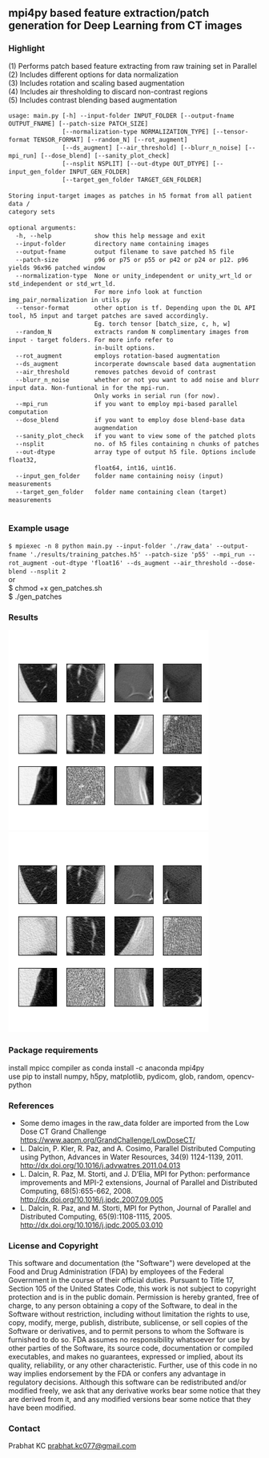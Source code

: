 ## mpi4py based feature extraction/patch generation for Deep Learning from CT images

### Highlight

(1) Performs patch based feature extracting from raw training set in Parallel<br>
(2) Includes different options for data normalization<br>
(3) Includes rotation and scaling based augmentation<br>
(4) Includes air thresholding to discard non-contrast regions<br>
(5) Includes contrast blending based augmentation<br>

```
usage: main.py [-h] --input-folder INPUT_FOLDER [--output-fname OUTPUT_FNAME] [--patch-size PATCH_SIZE]
               [--normalization-type NORMALIZATION_TYPE] [--tensor-format TENSOR_FORMAT] [--random_N] [--rot_augment]
               [--ds_augment] [--air_threshold] [--blurr_n_noise] [--mpi_run] [--dose_blend] [--sanity_plot_check] 
               [--nsplit NSPLIT] [--out-dtype OUT_DTYPE] [--input_gen_folder INPUT_GEN_FOLDER]
               [--target_gen_folder TARGET_GEN_FOLDER]

Storing input-target images as patches in h5 format from all patient data /
category sets

optional arguments:
  -h, --help            show this help message and exit
  --input-folder        directory name containing images
  --output-fname        output filename to save patched h5 file
  --patch-size          p96 or p75 or p55 or p42 or p24 or p12. p96 yields 96x96 patched window
  --normalization-type  None or unity_independent or unity_wrt_ld or std_independent or std_wrt_ld. 
                        For more info look at function img_pair_normalization in utils.py
  --tensor-format       other option is tf. Depending upon the DL API tool, h5 input and target patches are saved accordingly. 
                        Eg. torch tensor [batch_size, c, h, w]
  --random_N            extracts random N complimentary images from input - target folders. For more info refer to 
                        in-built options.
  --rot_augment         employs rotation-based augmentation
  --ds_augment          incorperate downscale based data augmentation
  --air_threshold       removes patches devoid of contrast
  --blurr_n_noise       whether or not you want to add noise and blurr input data. Non-funtional in for the mpi-run. 
                        Only works in serial run (for now).
  --mpi_run             if you want to employ mpi-based parallel computation
  --dose_blend          if you want to employ dose blend-base data
                        augmendation
  --sanity_plot_check   if you want to view some of the patched plots
  --nsplit              no. of h5 files containing n chunks of patches
  --out-dtype           array type of output h5 file. Options include float32,
                        float64, int16, uint16.
  --input_gen_folder    folder name containing noisy (input) measurements
  --target_gen_folder   folder name containing clean (target) measurements


``` 

### Example usage

`$ mpiexec -n 8 python main.py --input-folder './raw_data' --output-fname './results/training_patches.h5' --patch-size 'p55' --mpi_run --rot_augment -out-dtype 'float16' --ds_augment --air_threshold --dose-blend --nsplit 2`<br>
or<br>
$ chmod +x gen_patches.sh<br>
$ ./gen_patches

### Results

<img src="/sanity_check/raw_data/norm_None_patch_size_p55/hr_input_sub_img_rand_2346.png" title="Target patch fig">
<img src="/sanity_check/raw_data/norm_None_patch_size_p55/lr_input_sub_img_rand_2346.png" title="Input patch fig">

### Package requirements

install mpicc compiler as conda install -c anaconda mpi4py<br>
use pip to install numpy, h5py, matplotlib, pydicom, glob, random, opencv-python

### References
- Some demo images in the raw_data folder are imported from the Low Dose CT Grand Challenge<br>
https://www.aapm.org/GrandChallenge/LowDoseCT/
- L. Dalcin, P. Kler, R. Paz, and A. Cosimo, Parallel Distributed Computing using Python, Advances in Water Resources, 34(9) 1124-1139, 2011. http://dx.doi.org/10.1016/j.advwatres.2011.04.013
- L. Dalcin, R. Paz, M. Storti, and J. D’Elia, MPI for Python: performance improvements and MPI-2 extensions, Journal of Parallel and Distributed Computing, 68(5):655-662, 2008. http://dx.doi.org/10.1016/j.jpdc.2007.09.005
- L. Dalcin, R. Paz, and M. Storti, MPI for Python, Journal of Parallel and Distributed Computing, 65(9):1108-1115, 2005. http://dx.doi.org/10.1016/j.jpdc.2005.03.010

### License and Copyright
This software and documentation (the "Software") were developed at the Food and Drug Administration (FDA) by employees of the Federal Government in the course of their official duties. Pursuant to Title 17, Section 105 of the United States Code, this work is not subject to copyright protection and is in the public domain. Permission is hereby granted, free of charge, to any person obtaining a copy of the Software, to deal in the Software without restriction, including without limitation the rights to use, copy, modify, merge, publish, distribute, sublicense, or sell copies of the Software or derivatives, and to permit persons to whom the Software is furnished to do so. FDA assumes no responsibility whatsoever for use by other parties of the Software, its source code, documentation or compiled executables, and makes no guarantees, expressed or implied, about its quality, reliability, or any other characteristic. Further, use of this code in no way implies endorsement by the FDA or confers any advantage in regulatory decisions. Although this software can be redistributed and/or modified freely, we ask that any derivative works bear some notice that they are derived from it, and any modified versions bear some notice that they have been modified.

### Contact
Prabhat KC
prabhat.kc077@gmail.com
